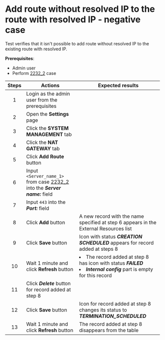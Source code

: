 # Add route without resolved IP to the route with resolved IP - negative case

Test verifies that it isn't possible to add route without resolved IP to the existing route with resolved IP.

**Prerequisites**:
- Admin user
- Perform [2232_2](2232_2.md) case

| Steps | Actions | Expected results |
| :---: | --- | --- |
| 1 | Login as the admin user from the prerequisites | |
| 2 | Open the **Settings** page | |
| 3 | Click the **SYSTEM MANAGEMENT** tab | |
| 4 | Click the **NAT GATEWAY** tab | |
| 5 | Click **Add Route** button | |
| 6 | Input `<Server_name_1>` from case [2232_2](2232_2.md) into the ***Server name:*** field |  |
| 7 | Input `443` into the ***Port:*** field | |
| 8 | Click **Add** button | A new record with the name specified at step 6 appears in the External Resources list |
| 9 | Click **Save** button | Icon with status ***CREATION SCHEDULED*** appears for record added at steps 8 |
| 10 | Wait 1 minute and click **Refresh** button | <li> The record added at step 8 has icon with status ***FAILED*** <li>  ***Internal config*** part is empty for this record |
| 11 | Click ***Delete*** button for record added at step 8 | |
| 12 | Click **Save** button | Icon for record added at step 8 changes its status to ***TERMINATION_SCHEDULED*** |
| 13 | Wait 1 minute and click **Refresh** button | The record added at step 8 disappears from the table |

